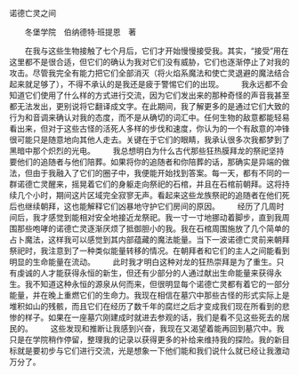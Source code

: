 诺德亡灵之间

　　冬堡学院　伯纳德特·班提恩　著

　　在我与这些生物接触了七个月后，它们才开始慢慢接受我。其实，“接受”用在这里都不是很合适，但它们的确认为我对它们没有威胁，它们也逐渐停止了对我的攻击。尽管我完全有能力把它们全部消灭（将火焰系魔法和使亡灵退避的魔法结合起来就足够了），不得不承认的是我还是疲于警惕它们的出现。
　　我永远都不会知道它们使用了什么样的方式进行交流，因为它们发出来的那种奇怪的声音我甚至都无法发出，更别说将它翻译成文字。在此期间，我了解更多的是通过它们大致的行为和音调来确认对我的态度，而不是从确切的词汇中。任何生物的敌意都能轻易看出来，但对于这些古怪的活死人多样的步伐和速度，你认为的一个有敌意的冲锋很可能只是随意地向其他人走去。关键在于它们的眼睛，我承认很多次我都梦到了黑暗中那个炽烈的光电。
　　我总想明白为什么古代那些狂热膜拜龙的祭祀坚持要他们的追随者与他们陪葬。如果将你的追随者和你陪葬的话，那确实是异端的做法，但由于我融入了它们的圈子中，我便能开始找到答案。每一天，都有不同的一群诺德亡灵醒来，摇晃着它们的身躯走向祭祀的石棺，并且在石棺前朝拜。这将持续几个小时，期间这片区域完全寂寥无声。看起来这些龙族祭祀的追随者在他们死后也继续朝拜，这也能解释它们凶暴地守护它们房间的原因。
　　经历了几周时间后，我才感觉到能相对安全地接近龙祭祀。我一寸一寸地挪动着脚步，直到我周围那些咆哮的诺德亡灵逐渐厌烦了抵御胆小的我。我在石棺周围施放了几个简单的占卜魔法，这样我可以感觉到其内部蕴藏的魔法能量。当下一波诺德亡灵前来朝拜祭祀时，我注意到了一种类似能量转移的情况。在朝拜者和它们的主人之间能看到明显的生命能量在流动。
　　此时我才明白这种对龙的狂热崇拜是为了重生。只有虔诚的人才能获得永恒的新生，但还有少部分的人通过献出生命能量来获得永生。我不知道这种永恒的源泉从何而来，但很明显每个诺德亡灵都有着它的一部分能量，并在晚上重燃它们的生命力。我现在相信在墓穴中那些古怪的形式实际上是堆积如山的残骸，而且它们在经历了数千年的腐烂之后才变成我们现在所看到的悲惨的样子。如果在一座墓穴刚建成时就进去参观的话，我们是看不见这些死去的居民的。
　　这些发现和推断让我感到兴奋，我现在又渴望着能再回到墓穴中。我只是在学院稍作停留，整理我的记录以获得更多的补给来维持我的探险。我的新目标就是要初步与它们进行交流，光是想象一下他们能和我们说什么就已经让我激动万分了。
　